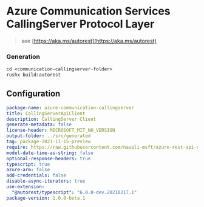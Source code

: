 # Azure Communication Services CallingServer Protocol Layer

> see [https://aka.ms/autorest](https://aka.ms/autorest)

### Generation
```ps
cd <communication-callingserver-folder>
rushx build:autorest
```

## Configuration

```yaml
package-name: azure-communication-callingserver
title: CallingServerApiClient
description: CallingServer Client
generate-metadata: false
license-header: MICROSOFT_MIT_NO_VERSION
output-folder: ../src/generated
tag: package-2021-11-15-preview
require: https://raw.githubusercontent.com/navali-msft/azure-rest-api-specs/c16d5c3b668207b9ec101294a9f05a20e7281083/specification/communication/data-plane/CallingServer/readme.md
model-date-time-as-string: false
optional-response-headers: true
typescript: true
azure-arm: false
add-credentials: false
disable-async-iterators: true
use-extension:
  "@autorest/typescript": "6.0.0-dev.20210217.1"
package-version: 1.0.0-beta.1
```
